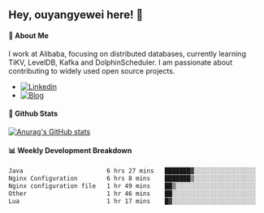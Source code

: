 ## Hey, ouyangyewei here! :wave:

#### :rocket: About Me
I work at Alibaba, focusing on distributed databases, currently learning TiKV, LevelDB, Kafka and DolphinScheduler. I am passionate about contributing to widely used open source projects.

- [![Linkedin](https://img.shields.io/badge/LinkedIn-ouyangyewei-blue)](https://www.linkedin.com/in/ouyangyewei/)
- [![Blog](https://img.shields.io/badge/Blog-yeweiouyang-orange)](https://blog.csdn.net/yeweiouyang)

#### :star2: Github Stats
[![Anurag's GitHub stats](https://github-readme-stats.vercel.app/api?username=ouyangyewei&show_icons=true&cache_seconds=3600&theme=tokyonight)](https://github.com/anuraghazra/github-readme-stats)

#### :bar_chart: Weekly Development Breakdown
<!--START_SECTION:waka-->

```txt
Java                       6 hrs 27 mins   ███████▓░░░░░░░░░░░░░░░░░   30.96 %
Nginx Configuration        6 hrs 8 mins    ███████▒░░░░░░░░░░░░░░░░░   29.51 %
Nginx configuration file   1 hr 49 mins    ██▒░░░░░░░░░░░░░░░░░░░░░░   08.75 %
Other                      1 hr 46 mins    ██░░░░░░░░░░░░░░░░░░░░░░░   08.51 %
Lua                        1 hr 17 mins    █▓░░░░░░░░░░░░░░░░░░░░░░░   06.18 %
```

<!--END_SECTION:waka-->
